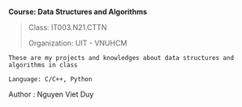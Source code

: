 **Course: Data Structures and Algorithms**
> Class: IT003.N21.CTTN 
> 
> Organization: UIT - VNUHCM

`These are my projects and knowledges about data structures and algorithms in class`

`Language: C/C++, Python`

Author : Nguyen Viet Duy


